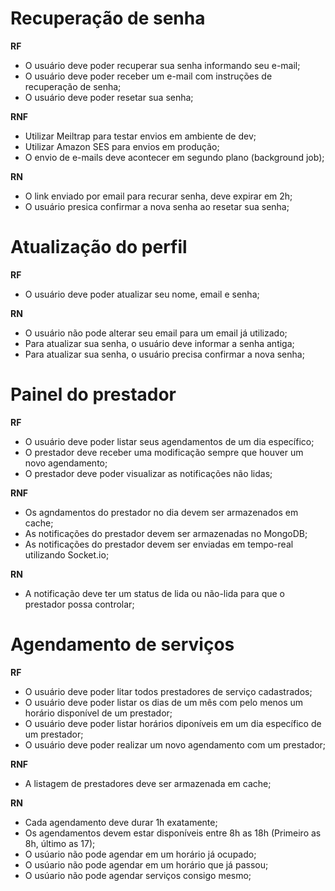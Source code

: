 # Recuperação de senha

**RF**
- O usuário deve poder recuperar sua senha informando seu e-mail;
- O usuário deve poder receber um e-mail com instruções de recuperação de senha;
- O usuário deve poder resetar sua senha;

**RNF**
- Utilizar Meiltrap para testar envios em ambiente de dev;
- Utilizar Amazon SES para envios em produção;
- O envio de e-mails deve acontecer em segundo plano (background job);

**RN**
- O link enviado por email para recurar senha, deve expirar em 2h;
- O usuário presica confirmar a nova senha ao resetar sua senha;


# Atualização do perfil

**RF**
- O usuário deve poder atualizar seu nome, email e senha;

**RN**
- O usuário não pode alterar seu email para um email já utilizado;
- Para atualizar sua senha, o usuário deve informar a senha antiga;
- Para atualizar sua senha, o usuário precisa confirmar a nova senha;

# Painel do prestador

**RF**
- O usuário deve poder listar seus agendamentos de um dia específico;
- O prestador deve receber uma modificação sempre que houver um novo agendamento;
- O prestador deve poder visualizar as notificações não lidas;

**RNF**
- Os agndamentos do prestador no dia devem ser armazenados em cache;
- As notificações do prestador devem ser armazenadas no MongoDB;
- As notificações do prestador devem ser enviadas em tempo-real utilizando Socket.io;

**RN**
- A notificação deve ter um status de lida ou não-lida para que o prestador possa controlar;

# Agendamento de serviços

**RF**
- O usuário deve poder litar todos prestadores de serviço cadastrados;
- O usuário deve poder listar os dias de um mês com pelo menos um horário disponível de um prestador;
- O usuário deve poder listar horários diponíveis em um dia específico de um prestador;
- O usuário deve poder realizar um novo agendamento com um prestador;

**RNF**
- A listagem de prestadores deve ser armazenada em cache;

**RN**
- Cada agendamento deve durar 1h exatamente;
- Os agendamentos devem estar disponíveis entre 8h as 18h (Primeiro as 8h, último as 17);
- O usúario não pode agendar em um horário já ocupado;
- O usúario não pode agendar em um horário que já passou;
- O usúario não pode agendar serviços consigo mesmo;
